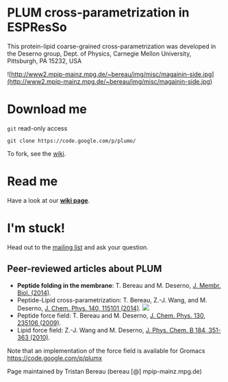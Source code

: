 # PLUM cross-parametrization in ESPResSo #
This protein-lipid coarse-grained cross-parametrization was developed in the Deserno group, Dept. of Physics, Carnegie Mellon University, Pittsburgh, PA 15232, USA

![http://www2.mpip-mainz.mpg.de/~bereau/img/misc/magainin-side.jpg](http://www2.mpip-mainz.mpg.de/~bereau/img/misc/magainin-side.jpg)

# Download me #

`git` read-only access
```
git clone https://code.google.com/p/plumo/
```
To fork, see the [wiki](https://code.google.com/p/plumo/wiki/introduction).

# Read me #

Have a look at our **[wiki page](https://code.google.com/p/plumo/wiki/introduction)**.

# I'm stuck! #

Head out to the [mailing list](https://groups.google.com/forum/#!forum/plumo) and ask your question.

## Peer-reviewed articles about PLUM ##

  * **Peptide folding in the membrane**: T. Bereau and M. Deserno, [J. Membr. Biol. (2014)](http://link.springer.com/article/10.1007/s00232-014-9738-9).
  * Peptide-Lipid cross-parametrization: T. Bereau, Z.-J. Wang, and M. Deserno, [J. Chem. Phys. 140, 115101 (2014)](http://dx.doi.org/10.1063/1.4867465).
[![](http://scitation.aip.org/docserver/fulltext/coverj_140_11.jpg)](http://dx.doi.org/10.1063/1.4867465)
  * Peptide force field: T. Bereau and M. Deserno, [J. Chem. Phys. 130, 235106 (2009)](http://dx.doi.org/10.1063/1.3152842).
  * Lipid force field: Z.-J. Wang and M. Deserno, [J. Phys. Chem. B 184, 351-363 (2010)](http://dx.doi.org/10.1021/jp102543j).


Note that an implementation of the force field is available for Gromacs https://code.google.com/p/plumx

Page maintained by Tristan Bereau (bereau [@] mpip-mainz.mpg.de)

